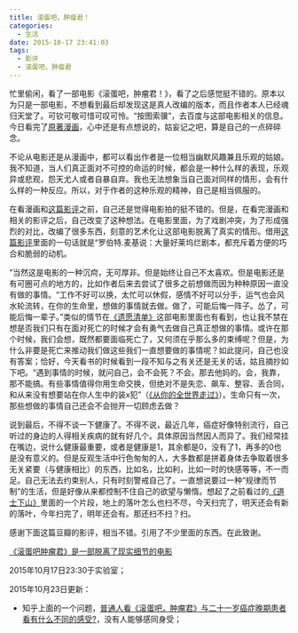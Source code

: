 ```yaml
---
title: 滚蛋吧，肿瘤君！
categories:
  - 生活
date: 2015-10-17 23:41:03
tags:
  - 影评
  - 滚蛋吧，肿瘤君
---
```


忙里偷闲，看了一部电影《滚蛋吧，肿瘤君！》，看了之后感觉挺不错的。原本以为只是一部电影，不想看到最后却发现这是真人改编的版本，而且作者本人已经魂归天堂了。可钦可敬可惜可叹可怜。“按图索骥”，去百度与这部电影相关的信息。今日看完了[原著漫画](http://manhua.weibo.com/c/8133?from=special_xiongdun)，心中还是有点想说的，姑妄记之吧，算是自己的一点碎碎念。

<!-- more -->

不论从电影还是从漫画中，都可以看出作者是一位相当幽默风趣兼且乐观的姑娘。我不知道，当人们真正面对不可控的命运的时候，都会是一种什么样的表现，乐观异或悲观，怨天尤人或者自暴自弃。我也无法想象当自己面对同样的情形，会有什么样的一种反应。所以，对于作者的这种乐观的精神，自己是相当佩服的。

在看漫画和[这篇影评](http://movie.douban.com/review/7569376/)之前，自己还是觉得电影拍的挺不错的。但是，在看完漫画和相关的影评之后，自己改变了这种想法。在电影里面，为了戏剧冲突，为了形成强烈的对比，改编了很多东西，刻意的艺术化让这部电影脱离了真实的情形。借用[这篇影评](http://movie.douban.com/review/7569376/)里面的一句话就是“罗伯特.麦基说：大量好莱坞烂剧本，都充斥着方便的巧合和脆弱的动机。

”当然这是电影的一种沉疴，无可厚非。但是始终让自己不太喜欢。但是电影还是有可圈可点的地方的，比如作者后来去尝试了很多之前想做而因为种种原因一直没有做的事情。“工作不好可以换，太忙可以休假，感情不好可以分手，运气也会风水轮流转，在你的生命里，想做的事情就去做。做了，可能后悔一阵子。怂了，可能后悔一辈子。”类似的情节在[《遗愿清单》](http://movie.douban.com/subject/1867345/)这部电影里面也有看到，也让我不禁在想是否我们只有在面对死亡的时候才会有勇气去做自己真正想做的事情。或许在那个时候，我们会想，既然都要面临死亡了，又何须在乎那么多的束缚呢？但是，为什么非要是死亡来推动我们做这些我们一直想要做的事情呢？如此提问，自己也没有答案；恰好，今天看书的时候看到一段不知与之有关还是无关的话，姑且摘抄如下吧。“遇到事情的时候，就问自己，会不会死？不会。那去他妈的。会，我靠，那不能搞。有些事情值得你用生命交换，但绝对不是失恋、飙车、整容、丢合同，和从来没有想要站在你人生中的装x犯”（[《从你的全世界走过》](http://book.douban.com/subject/25747921/)）。生命只有一次，那些想做的事情自己还会不会抛开一切顾虑去做？

说到最后，不得不谈一下健康了。不得不说，最近几年，癌症好像特别流行，自己听过的身边的人得相关疾病的就有好几个。具体原因当然因人而异了。我们经常挂在嘴边，说什么健康最重要，或者是健康是1，其余都是0，没有了1，再多的0也是没有意义的。但是反观生活中行色匆匆的人，大多数都是拼着身体去争取着很多无关紧要（与健康相比）的东西，比如名，比如利，比如一时的快感等等，不一而足。自己无法去约束别人，只有时刻警戒自己了。一直想说要过一种“规律而节制”的生活，但是好像从来都控制不住自己的欲望与懒惰。想起了之前看过的[《道士下山》](http://movie.douban.com/subject/24879839/)里面的一个片段，地上的落叶怎么也扫不尽，今天扫完了，明天还会有新的落叶，今年扫完了，明年还会有。那还扫不扫？扫。

感谢下面这篇豆瓣的影评，相当不错。引用了不少里面的东西。在此致谢。

[《滚蛋吧肿瘤君》是一部脱离了现实细节的电影](http://movie.douban.com/review/7569376/)

2015年10月17日23:30于实验室；

2015年10月23日更新：

- 知乎上面的一个问题，[普通人看《滚蛋吧，肿瘤君》与二十一岁癌症晚期患者看有什么不同的感受?](http://www.zhihu.com/question/34825417)，没有人能够感同身受；
